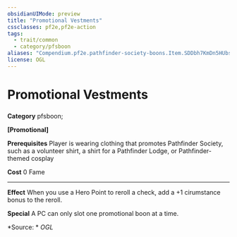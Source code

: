 ```yaml
---
obsidianUIMode: preview
title: "Promotional Vestments"
cssclasses: pf2e,pf2e-action
tags:
  - trait/common
  - category/pfsboon
aliases: "Compendium.pf2e.pathfinder-society-boons.Item.SDDbh7KmDn5HUbst"
license: OGL
---
```

# Promotional Vestments

### 

**Category** pfsboon; 




**\[Promotional\]**

**Prerequisites** Player is wearing clothing that promotes Pathfinder Society, such as a volunteer shirt, a shirt for a Pathfinder Lodge, or Pathfinder-themed cosplay

**Cost** 0 Fame

* * *

**Effect** When you use a Hero Point to reroll a check, add a +1 cirumstance bonus to the reroll.

**Special** A PC can only slot one promotional boon at a time.

*Source: *
*OGL*